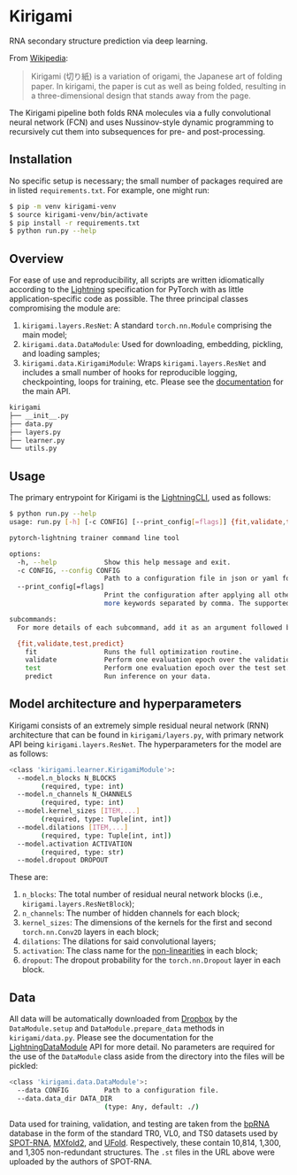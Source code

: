 # Kirigami

RNA secondary structure prediction via deep learning.

From [Wikipedia](https://en.wikipedia.org/wiki/Kirigami):

> Kirigami (切り紙) is a variation of origami, the Japanese art of folding paper. In kirigami, the paper is cut as well as being folded, resulting in a three-dimensional design that stands away from the page.

The Kirigami pipeline both folds RNA molecules via a fully convolutional neural network (FCN) and uses Nussinov-style dynamic programming to recursively cut them into subsequences for pre- and post-processing.

## Installation
No specific setup is necessary; the small number of packages required are in listed `requirements.txt`. For example, one might run:
```bash
$ pip -m venv kirigami-venv
$ source kirigami-venv/bin/activate
$ pip install -r requirements.txt
$ python run.py --help
```

## Overview

For ease of use and reproducibility, all scripts are written idiomatically according to the [Lightning](https://www.pytorchlightning.ai) specification for PyTorch with as little application-specific code as possible. The three principal classes compromising the module are:

1. `kirigami.layers.ResNet`: A standard `torch.nn.Module` comprising the main model;
2. `kirigami.data.DataModule`: Used for downloading, embedding, pickling, and loading samples;
3. `kirigami.data.KirigamiModule`: Wraps `kirigami.layers.ResNet` and includes a small number of hooks for reproducible logging, checkpointing, loops for training, etc. Please see the [documentation](https://lightning.ai/docs/pytorch/stable/common/lightning_module.html) for the main API.

```bash
kirigami
├── __init__.py
├── data.py
├── layers.py
├── learner.py
└── utils.py
```

## Usage

The primary entrypoint for Kirigami is the [LightningCLI](https://pytorch-lightning.readthedocs.io/en/1.6.5/common/lightning_cli.html), used as follows:

```bash
$ python run.py --help
usage: run.py [-h] [-c CONFIG] [--print_config[=flags]] {fit,validate,test,predict} ...

pytorch-lightning trainer command line tool

options:
  -h, --help            Show this help message and exit.
  -c CONFIG, --config CONFIG
                        Path to a configuration file in json or yaml format.
  --print_config[=flags]
                        Print the configuration after applying all other arguments and exit. The optional flags customizes the output and are one or
                        more keywords separated by comma. The supported flags are: comments, skip_default, skip_null.

subcommands:
  For more details of each subcommand, add it as an argument followed by --help.

  {fit,validate,test,predict}
    fit                 Runs the full optimization routine.
    validate            Perform one evaluation epoch over the validation set.
    test                Perform one evaluation epoch over the test set.
    predict             Run inference on your data.
```

## Model architecture and hyperparameters

Kirigami consists of an extremely simple residual neural network (RNN) architecture that can be found in `kirigami/layers.py`, with primary network API being `kirigami.layers.ResNet`. The hyperparameters for the model are as follows:

```bash
<class 'kirigami.learner.KirigamiModule'>:
  --model.n_blocks N_BLOCKS
  		(required, type: int)
  --model.n_channels N_CHANNELS
  		(required, type: int)
  --model.kernel_sizes [ITEM,...]
  		(required, type: Tuple[int, int])
  --model.dilations [ITEM,...]
  		(required, type: Tuple[int, int])
  --model.activation ACTIVATION
  		(required, type: str)
  --model.dropout DROPOUT
```

These are:
1. `n_blocks`: The total number of residual neural network blocks (i.e., `kirigami.layers.ResNetBlock`);
2. `n_channels`: The number of hidden channels for each block;
3. `kernel_sizes`: The dimensions of the kernels for the first and second `torch.nn.Conv2D` layers in each block;
4. `dilations`: The dilations for said convolutional layers;
5. `activation`: The class name for the [non-linearities](https://pytorch.org/docs/stable/nn.html#non-linear-activations-weighted-sum-nonlinearit ) in each block;
6. `dropout`: The dropout probability for the `torch.nn.Dropout` layer in each block.

## Data

All data will be automatically downloaded from [Dropbox](https://www.dropbox.com/s/w3kc4iro8ztbf3m/bpRNA_dataset.zip) by the `DataModule.setup` and `DataModule.prepare_data` methods in `kirigami/data.py`. Please see the documentation for the [LightningDataModule](https://lightning.ai/docs/pytorch/stable/data/datamodule.html) API for more detail. No parameters are required for the use of the `DataModule` class aside from the directory into the files will be pickled:

```bash
<class 'kirigami.data.DataModule'>:
  --data CONFIG         Path to a configuration file.
  --data.data_dir DATA_DIR
                        (type: Any, default: ./)
```

Data used for training, validation, and testing are taken from the [bpRNA](https://bprna.cgrb.oregonstate.edu/) database in the form of the standard TR0, VL0, and TS0 datasets used by [SPOT-RNA](https://github.com/jaswindersingh2/SPOT-RNA), [MXfold2](https://github.com/mxfold/mxfold2), and [UFold](https://github.com/uci-cbcl/UFold). Respectively, these contain 10,814, 1,300, and 1,305 non-redundant structures. The `.st` files in the URL above were uploaded by the authors of SPOT-RNA.

